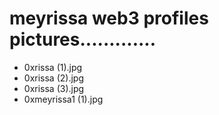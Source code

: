 # meyrissa web3 profiles pictures.............
- 0xrissa (1).jpg
- 0xrissa (2).jpg
- 0xrissa (3).jpg
- 0xmeyrissa1 (1).jpg
